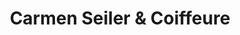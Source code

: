 ---
title: "Carmen Seiler & Coiffeure"
url: /siegburg/carmen-seiler-und-coiffeure/
shop: Friseur
---